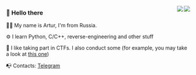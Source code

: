 <p align="left">
  <a href="https://github.com/sultanowskii">
    <img align="right" src="https://github-readme-stats.vercel.app/api?username=sultanowskii&show_icons=true&theme=buefy&count_private=true&custom_title=sultanowskii's+stats&title_color=ff6e96&icon_color=7957d5&cache_seconds=180" />
  </a>
  <a href="https://github.com/sultanowskii">
    <img align="right" src="https://github-readme-stats.vercel.app/api/top-langs/?username=sultanowskii&layout=compact&theme=buefy&custom_title=sultanowskii's+most+used+languages&title_color=ff6e96&card_width=445&hide=roff&langs_count=6" />
  </a>
  
  ### 👋 Hello there
  
  👨‍💻 My name is Artur, I'm from Russia.
  
  ⚙️ I learn Python, C/C++, reverse-engineering and other stuff
  
  🚩 I like taking part in CTFs. I also conduct some (for example, you may take a look at [this one](https://github.com/li2CTF/li2CTF-2022-winter-public))
  
  📭 Contacts: [Telegram](https://t.me/sultanowskii)
</p>
